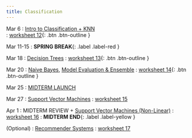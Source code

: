 ```yaml
---
title: Classification
---
```


Mar 6 
: [Intro to Classification + KNN](https://github.com/gallettilance/Data-Science-Fundamentals/raw/main/lecture_12/12_Classification_KNN.pdf)  
  : [worksheet 12](https://github.com/gallettilance/Data-Science-Fundamentals/blob/main/lecture_12/worksheet_12.ipynb){: .btn .btn-outline } 

Mar 11-15
: **SPRING BREAK**{: .label .label-red }

Mar 18
: [Decision Trees](https://github.com/gallettilance/Data-Science-Fundamentals/raw/main/lecture_13/13_Decision_Trees.pdf) 
  : [worksheet 13](https://github.com/gallettilance/Data-Science-Fundamentals/blob/main/lecture_13/worksheet_13.ipynb){: .btn .btn-outline }  

Mar 20 
: [Naive Bayes](https://github.com/gallettilance/Data-Science-Fundamentals/raw/main/lecture_14/14_Naive_Bayes.pdf), [Model Evaluation & Ensemble](https://github.com/gallettilance/Data-Science-Fundamentals/raw/main/lecture_14/14_Model_Evaluation_and_Ensemble_Methods.pdf) 
  : [worksheet 14](https://github.com/gallettilance/Data-Science-Fundamentals/blob/main/lecture_14/worksheet_14.ipynb){: .btn .btn-outline }  

Mar 25 
: [MIDTERM LAUNCH](#)

Mar 27 
: [Support Vector Machines](https://github.com/gallettilance/Data-Science-Fundamentals/raw/main/lecture_15/15_Support_Vector_Machines.pdf) 
  : [worksheet 15](https://github.com/gallettilance/Data-Science-Fundamentals/blob/main/lecture_15/worksheet_15.ipynb) 

Apr 1
: MIDTERM REVIEW + [Support Vector Machines (Non-Linear)](https://github.com/gallettilance/Data-Science-Fundamentals/raw/main/lecture_16/16_Support_Vector_Machines.pdf)
  : [worksheet 16](https://github.com/gallettilance/Data-Science-Fundamentals/blob/main/lecture_16/worksheet_16.ipynb) 
    : **MIDTERM END**{: .label .label-yellow }  

(Optional)
: [Recommender Systems](https://github.com/gallettilance/Data-Science-Fundamentals/raw/main/lecture_17/17_Recommender_Systems.pdf)
  : [worksheet 17](https://github.com/gallettilance/Data-Science-Fundamentals/blob/main/lecture_17/worksheet_17.ipynb)